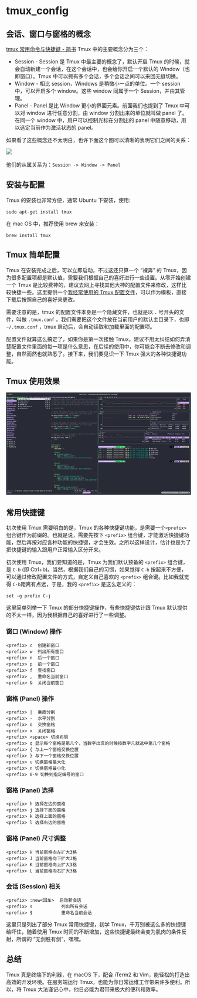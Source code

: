 # tmux_config

## 会话、窗口与窗格的概念

[tmux 常用命令与快捷键 - 简书](tmux%20常用命令与快捷键%20-%20简书.md)
Tmux 中的主要概念分为三个：

- Session - Session 是 Tmux 中最主要的概念了，默认开启 Tmux 的时候，就会自动新建一个会话，在这个会话中，也会给你开启一个默认的 Window（也即窗口）。Tmux 中可以拥有多个会话，多个会话之间可以来回无缝切换。
- Window - 相比 session，Windows 是稍微小一点的单位。一个 session 中，可以开启多个 window。这些 window 同属于一个 Session，并由其管理。
- Panel - Panel 是比 Window 更小的界面元素。前面我们也提到了 Tmux 中可以对 window 进行任意分割，由 window 分割出来的单位就叫做 panel 了。在同一个 window 中，用户可以控制光标在分割出的 panel 中随意移动，用以选定当前作为激活状态的 panel。

如果看了这些概念还不太明白，也许下面这个图可以清晰的表明它们之间的关系：

[![](https://xiaozhou.net/pics/tmux/1.svg)](https://xiaozhou.net/pics/tmux/1.svg)

他们的从属关系为：`Session -> Window -> Panel`

## [](#安装与配置 "安装与配置")安装与配置

Tmux 的安装也非常方便，通常 Ubuntu 下安装，使用:

```
sudo apt-get install tmux
```

在 mac OS 中，推荐使用 brew 来安装：

```
brew install tmux
```

## [](#Tmux简单配置 "Tmux简单配置")Tmux 简单配置

Tmux 在安装完成之后，可以立即启动，不过这还只算一个 “裸奔” 的 Tmux，因为很多配置项都是默认值，需要我们根据自己的喜好进行一些设置。从零开始创建一个 Tmux 是比较费神的，建议去网上寻找其他大神的配置文件来修改，这样比较快捷一些。这里提供一个[我经常使用的 Tmux 配置文件](https://github.com/matyle/tmux_config)，可以作为模板，直接下载后按照自己的喜好来更改。

需要注意的是，tmux 的配置文件本身是一个隐藏文件，也就是以 `.` 号开头的文件，叫做 `.tmux.conf` 。我们需要把这个文件放在当前用户的默认主目录下，也即 `~/.tmux.conf` ，tmux 启动后，会自动读取和加载里面的配置项。

配置文件就算这么搞定了，如果你是第一次接触 Tmux，建议不用太纠结如何弄清楚配置文件里面的每一项是什么意思，在后续的使用中，你可能会不断去修改和调整，自然而然也就熟悉了。接下来，我们要见识一下 Tmux 强大的各种快捷键功能。

## Tmux 使用效果

![](./img/20230419173806.png)

## [](#常用快捷键 "常用快捷键")常用快捷键

初次使用 Tmux 需要明白的是，Tmux 的各种快捷键功能，是需要一个`<prefix>` 组合键作为前缀的。也就是说，需要先按下 `<prefix>` 组合键，才能激活快捷键功能，然后再按对应各种功能的快捷键，才会生效。之所以这样设计，估计也是为了把快捷键的输入跟用户正常输入区分开来。

初次使用 Tmux，我们要知道的是，Tmux 为我们默认预备的 `<prefix>` 组合键，是 `C-b` (即 Ctrl+b)。当然，根据我们自己的习惯，如果觉得 `C-b` 按起来不方便，可以通过修改配置文件的方式，自定义自己喜欢的 `<prefix>` 组合键。比如我就觉得 `C-b`距离有点远，于是，我的 `<prefix>` 是这么定义的：

```
set -g prefix C-j
```

这里简单列举一下 Tmux 的部分快捷键操作，有些快捷键估计跟 Tmux 默认提供的不太一样，因为我根据自己的喜好进行了一些调整。

### [](#窗口-Window-操作 "窗口(Window)操作")窗口 (Window) 操作

```
<prefix> c  创建新窗口
<prefix> w  列出所有窗口
<prefix> n  后一个窗口
<prefix> p  前一个窗口
<prefix> f  查找窗口
<prefix> ,  重命名当前窗口
<prefix> &  关闭当前窗口
```

### [](#窗格-Panel-操作 "窗格(Panel)操作")窗格 (Panel) 操作

```
<prefix> |  垂直分割
<prefix> -  水平分割
<prefix> o  交换窗格
<prefix> x  关闭窗格
<prefix> <space> 切换布局
<prefix> q 显示每个窗格是第几个，当数字出现的时候按数字几就选中第几个窗格
<prefix> { 与上一个窗格交换位置
<prefix> } 与下一个窗格交换位置
<prefix> u 切换窗格最大化
<prefix> n 切换窗格最小化
<prefix> 0-9 切换到指定编号的窗口
```

### [](#窗格-Panel-选择 "窗格(Panel)选择")窗格 (Panel) 选择

```
<prefix> h 选择左边的窗格
<prefix> j 选择下面的窗格
<prefix> k 选择上面的窗格
<prefix> l 选择右边的窗格
```


### [](#窗格-Panel-尺寸调整 "窗格(Panel)尺寸调整")窗格 (Panel) 尺寸调整

```
<prefix> H 当前窗格向左扩大3格
<prefix> J 当前窗格向下扩大3格
<prefix> K 当前窗格向上扩大3格
<prefix> L 当前窗格向右扩大3格
```


### [](#会话-Session-相关 "会话(Session)相关")会话 (Session) 相关

```
<prefix> :new<回车>  启动新会话
<prefix> s           列出所有会话
<prefix> $           重命名当前会话
```

这里只是列出了部分 Tmux 常用快捷键，初学 Tmux，千万别被这么多的快捷键给吓住，随着使用 Tmux 时间的不断增加，这些快捷键最终会变为肌肉的条件反射，所谓的 “无剑胜有剑”，嘿嘿。

## 总结

Tmux 真是终端下的利器，在 macOS 下，配合 iTerm2 和 Vim，能轻松的打造出高效的开发环境。在服务端运行 Tmux，也能为你日常运维工作带来许多便利。所以，将 Tmux 大法谨记心中，他日必能为君带来极大的便利和效率。
